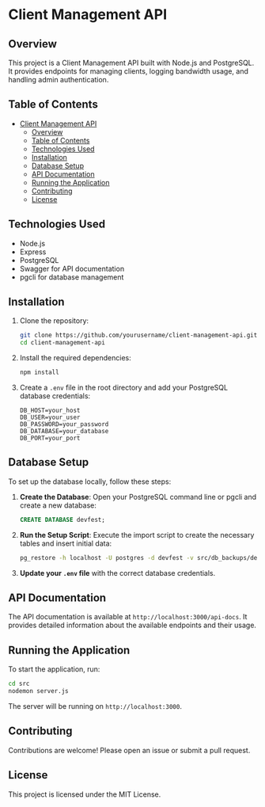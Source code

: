 # Client Management API

## Overview

This project is a Client Management API built with Node.js and PostgreSQL. It provides endpoints for managing clients, logging bandwidth usage, and handling admin authentication.

## Table of Contents

- [Client Management API](#client-management-api)
  - [Overview](#overview)
  - [Table of Contents](#table-of-contents)
  - [Technologies Used](#technologies-used)
  - [Installation](#installation)
  - [Database Setup](#database-setup)
  - [API Documentation](#api-documentation)
  - [Running the Application](#running-the-application)
  - [Contributing](#contributing)
  - [License](#license)

## Technologies Used

- Node.js
- Express
- PostgreSQL
- Swagger for API documentation
- pgcli for database management

## Installation

1. Clone the repository:

   ```bash
   git clone https://github.com/yourusername/client-management-api.git
   cd client-management-api
   ```

2. Install the required dependencies:

   ```bash
   npm install
   ```

3. Create a `.env` file in the root directory and add your PostgreSQL database credentials:

   ```
   DB_HOST=your_host
   DB_USER=your_user
   DB_PASSWORD=your_password
   DB_DATABASE=your_database
   DB_PORT=your_port
   ```

## Database Setup

To set up the database locally, follow these steps:

1. **Create the Database**: Open your PostgreSQL command line or pgcli and create a new database:

   ```sql
   CREATE DATABASE devfest;
   ```

2. **Run the Setup Script**: Execute the import script to create the necessary tables and insert initial data:

   ```bash
   pg_restore -h localhost -U postgres -d devfest -v src/db_backups/devfest.dump
   ```

3. **Update your `.env` file** with the correct database credentials.

## API Documentation

The API documentation is available at `http://localhost:3000/api-docs`. It provides detailed information about the available endpoints and their usage.

## Running the Application

To start the application, run:
```bash
cd src
nodemon server.js
```
The server will be running on `http://localhost:3000`.

## Contributing

Contributions are welcome! Please open an issue or submit a pull request.

## License

This project is licensed under the MIT License.